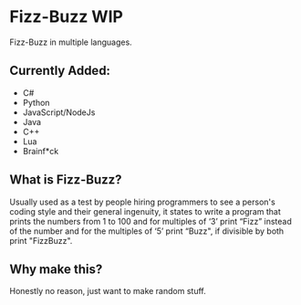# Fizz-Buzz WIP
Fizz-Buzz in multiple languages.

## Currently Added:
- C#
- Python
- JavaScript/NodeJs
- Java
- C++
- Lua
- Brainf*ck

## What is Fizz-Buzz?
Usually used as a test by people hiring programmers to see a person's coding style and their general ingenuity, it states to write a program that prints the numbers from 1 to 100 and for multiples of ‘3’ print “Fizz” instead of the number and for the multiples of ‘5’ print “Buzz", if divisible by both print "FizzBuzz".

## Why make this?
Honestly no reason, just want to make random stuff.
